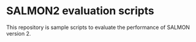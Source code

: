 # SALMON2 evaluation scripts

This repository is sample scripts to evaluate the performance of SALMON version 2.
